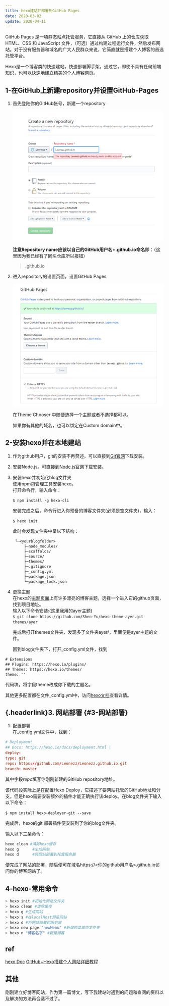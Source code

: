 ```yaml
---
title: hexo建站并部署到GitHub Pages
date: 2020-03-02
update: 2020-04-11
---
```


GitHub Pages 是一项静态站点托管服务，它直接从 GitHub 上的仓库获取
HTML、CSS 和 JavaScript
文件，（可选）通过构建过程运行文件，然后发布网站。对于没有服务器和域名的广大人民群众来说，它简直就是搭建个人博客的首选托管平台。

Hexo是一个博客类的快速建站，快速部署脚手架，通过它，即使不具有任何前端知识，也可以快速地建立精美的个人博客网页。

<!--more-->

## 1-在GitHub上新建repository并设置GitHub-Pages

1.  首先登陆你的GitHub帐号，新建一个repository

    ![](hello_world/1.png)

    **注意Repository
    name应该以自己的GitHub用户名+.github.io命名**即：（这里因为我已经有了同名仓库所以报错）

    > .github.io

2.  进入repository的设置页面，设置GitHub Pages

    ![](hello_world/2.png)

    在Theme Chooser 中随便选择一个主题或者不选择都可以。

    如果你有其他的域名，也可以绑定在Custom domain中。

## 2-安装hexo并在本地建站

1.  作为github用户，git的安装不再赘述，可以直接到[Git官网](https://git-scm.com/)下载安装。

2.  安装Node.js。可直接到[Node.js官网](https://nodejs.org/zh-cn/)下载安装。

3.  安装hexo并初始化blog文件夹\
    使用npm包管理工具安装hexo。\
    打开命令行，输入命令：

    `$ npm install -g hexo-cli`

    安装完成之后，命令行进入你预备的博客文件夹(必须是空文件夹)，输入：

    `$ hexo init`

    此时会发现文件夹中呈以下结构：

         └─<yourblogfolder>
             ├─node_modules/
             ├─scaffolds/
             ├─source/
             ├─themes/
             ├─.gitignore
             ├─_config.yml
             ├─package.json
             └─package_lock.json

4.  更换主题\
    在hexo的[主题页面](https://hexo.io/themes/)上有许多漂亮的博客主题，选择一个进入它的github页面，找到项目地址。\
    输入以下命令安装:(这里我用的ayer主题)\
    `$ git clone https://github.com/Shen-Yu/hexo-theme-ayer.git themes/ayer`

    完成后打开themes文件夹，发现多了文件夹ayer/，里面便是ayer主题的文件。

    回到blog文件夹下，打开_config.yml文件，找到


```
# Extensions
## Plugins: https://hexo.io/plugins/
## Themes: https://hexo.io/themes/
theme: ''
```

代码块，将字段theme改成你下载的主题名。

其他更多配置都在文件_config.yml中，访问[hexo文档](https://hexo.io/zh-cn/docs/)查看详情。

## [](#3-网站部署 "3. 网站部署"){.headerlink}3. 网站部署 {#3-网站部署}

1.  配置部署\
    在_config.yml文件中，找到：

```conf
# Deployment
## Docs: https://hexo.io/docs/deployment.html |
deploy:
type: git
repo: https://github.com/Leonezz/Leonezz.github.io.git
branch: master
```

其中字段*repo*填写你刚刚新建的GitHub repository地址。

该代码段实际上是在配置Hexo
Deploy，它描述了要网站托管的GitHub地址和分支。但是hexo需要安装额外的插件才能正确执行该deploy。在blog文件夹下输入以下命令：

`$ npm install hexo-deployer-git --save`

完成后，hexo的git 部署插件便安装到了你的blog文件夹。

输入以下三条命令：

```bash
hexo clean #清除hexo缓存
hexo g      #生成网站
hexo d      #将网站部署到托管服务器
```

便完成了网站的部署，随后便可在域名https://\<你的github用户名\>.github.io访问你的博客网站了。

## 4-hexo-常用命令

```bash
> hexo init #初始化网站文件夹
> hexo clean #清除缓存
> hexo g #生成网站
> hexo s #在localHost预览网站
> hexo d #将网站部署到服务器
> hexo new page "newMenu" #新增的菜单项文件夹
> hexo n "博客名字" #新建博客
```

## ref

[hexo Doc](https://hexo.io/zh-cn/docs/)
[GitHub+Hexo搭建个人网站详细教程](https://zhuanlan.zhihu.com/p/26625249)

## 其他

刚刚建立好博客网站，作为第一篇博文，写下我建站时遇到的问题和查阅的资料以及解决的方法再合适不过了。
